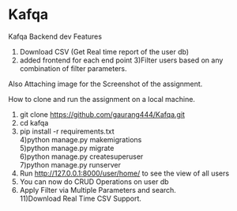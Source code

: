 # Kafqa
Kafqa Backend dev Features

1) Download CSV (Get Real time report of the user db)
2) added frontend for each end point
3)Filter users based on any combination of filter parameters.

Also Attaching image for the Screenshot of the assignment.

How to clone and run the assignment on a local machine.

1) git clone https://github.com/gaurang444/Kafqa.git <br>
2) cd kafqa <br>
3) pip install -r requirements.txt <br>
4)python manage.py makemigrations <br> 
5)python manage.py migrate <br>
6)python manage.py createsuperuser <br>
7)python manage.py runserver <br>
8) Run http://127.0.0.1:8000/user/home/  to see the view of all users <br>
9) You can now do CRUD Operations on user db <br>
10) Apply Filter  via Multiple Parameters and search. <br>
11)Download Real Time CSV Support. <br>
